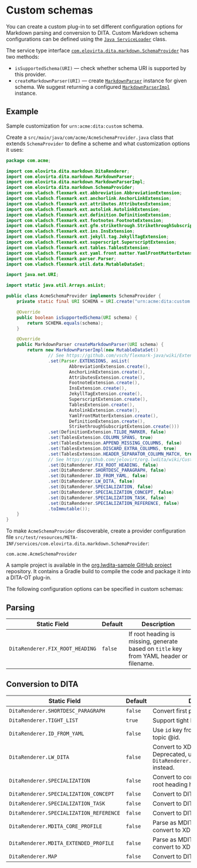 # Custom schemas

You can create a custom plug-in to set different configuration options for Markdown parsing and conversion to DITA. Custom Markdown schema configurations can be defined using the [`Java ServiceLoader`](https://docs.oracle.com/en/java/javase/11/docs/api/java.base/java/util/ServiceLoader.html) class.

The service type interface [`com.elovirta.dita.markdown.SchemaProvider`](https://github.com/jelovirt/org.lwdita/blob/master/src/main/java/com/elovirta/dita/markdown/SchemaProvider.java) has two methods:

-   `isSupportedSchema(URI)` — check whether schema URI is supported by this provider.
-   `createMarkdownParser(URI)` — create [`MarkdownParser`](https://github.com/jelovirt/org.lwdita/blob/master/src/main/java/com/elovirta/dita/markdown/MarkdownParser.java) instance for given schema. We suggest returning a configured [`MarkdownParserImpl`](https://github.com/jelovirt/org.lwdita/blob/master/src/main/java/com/elovirta/dita/markdown/MarkdownParserImpl.java) instance.

## Example

Sample customization for `urn:acme:dita:custom` schema.

Create a `src/main/java/com/acme/AcmeSchemaProvider.java` class that extends `SchemaProvider` to define a scheme and what customization options it uses:

```java
package com.acme;

import com.elovirta.dita.markdown.DitaRenderer;
import com.elovirta.dita.markdown.MarkdownParser;
import com.elovirta.dita.markdown.MarkdownParserImpl;
import com.elovirta.dita.markdown.SchemaProvider;
import com.vladsch.flexmark.ext.abbreviation.AbbreviationExtension;
import com.vladsch.flexmark.ext.anchorlink.AnchorLinkExtension;
import com.vladsch.flexmark.ext.attributes.AttributesExtension;
import com.vladsch.flexmark.ext.autolink.AutolinkExtension;
import com.vladsch.flexmark.ext.definition.DefinitionExtension;
import com.vladsch.flexmark.ext.footnotes.FootnoteExtension;
import com.vladsch.flexmark.ext.gfm.strikethrough.StrikethroughSubscriptExtension;
import com.vladsch.flexmark.ext.ins.InsExtension;
import com.vladsch.flexmark.ext.jekyll.tag.JekyllTagExtension;
import com.vladsch.flexmark.ext.superscript.SuperscriptExtension;
import com.vladsch.flexmark.ext.tables.TablesExtension;
import com.vladsch.flexmark.ext.yaml.front.matter.YamlFrontMatterExtension;
import com.vladsch.flexmark.parser.Parser;
import com.vladsch.flexmark.util.data.MutableDataSet;

import java.net.URI;

import static java.util.Arrays.asList;

public class AcmeSchemaProvider implements SchemaProvider {
    private static final URI SCHEMA = URI.create("urn:acme:dita:custom.xsd");

    @Override
    public boolean isSupportedSchema(URI schema) {
        return SCHEMA.equals(schema);
    }

    @Override
    public MarkdownParser createMarkdownParser(URI schema) {
        return new MarkdownParserImpl(new MutableDataSet()
                // See https://github.com/vsch/flexmark-java/wiki/Extensions
                .set(Parser.EXTENSIONS, asList(
                        AbbreviationExtension.create(),
                        AnchorLinkExtension.create(),
                        AttributesExtension.create(),
                        FootnoteExtension.create(),
                        InsExtension.create(),
                        JekyllTagExtension.create(),
                        SuperscriptExtension.create(),
                        TablesExtension.create(),
                        AutolinkExtension.create(),
                        YamlFrontMatterExtension.create(),
                        DefinitionExtension.create(),
                        StrikethroughSubscriptExtension.create()))
                .set(DefinitionExtension.TILDE_MARKER, false)
                .set(TablesExtension.COLUMN_SPANS, true)
                .set(TablesExtension.APPEND_MISSING_COLUMNS, false)
                .set(TablesExtension.DISCARD_EXTRA_COLUMNS, true)
                .set(TablesExtension.HEADER_SEPARATOR_COLUMN_MATCH, true)
                // See https://github.com/jelovirt/org.lwdita/wiki/Custom-schemas
                .set(DitaRenderer.FIX_ROOT_HEADING, false)
                .set(DitaRenderer.SHORTDESC_PARAGRAPH, false)
                .set(DitaRenderer.ID_FROM_YAML, false)
                .set(DitaRenderer.LW_DITA, false)
                .set(DitaRenderer.SPECIALIZATION, false)
                .set(DitaRenderer.SPECIALIZATION_CONCEPT, false)
                .set(DitaRenderer.SPECIALIZATION_TASK, false)
                .set(DitaRenderer.SPECIALIZATION_REFERENCE, false)
                .toImmutable());
    }
}
```

To make `AcmeSchemaProvider` discoverable, create a provider configuration file `src/test/resources/META-INF/services/com.elovirta.dita.markdown.SchemaProvider`:

```
com.acme.AcmeSchemaProvider
```

A sample project is available in the [org.lwdita-sample GitHub project](https://github.com/jelovirt/org.lwdita-sample) repository. It contains a Gradle build to compile the code and package it into a DITA-OT plug-in.

The following configuration options can be specified in custom schemas:

## Parsing

|Static Field|Default|Description|
|------------|-------|-----------|
|`DitaRenderer.FIX_ROOT_HEADING`|`false`|If root heading is missing, generate based on `title` key from YAML header or filename.|

## Conversion to DITA

|Static Field|Default|Description|
|------------|-------|-----------|
|`DitaRenderer.SHORTDESC_PARAGRAPH`|`false`|Convert first paragraph to shortdesc.|
|`DitaRenderer.TIGHT_LIST`|`true`|Support tight lists.|
|`DitaRenderer.ID_FROM_YAML`|`false`|Use `id` key from YAML header for topic @id.|
|`DitaRenderer.LW_DITA`|`false`|Convert to XDITA instead of DITA. Deprecated, use `DitaRenderer.MDITA_EXTENDED_PROFILE` instead.|
|`DitaRenderer.SPECIALIZATION`|`false`|Convert to concept/task/reference if root heading has matching class.|
|`DitaRenderer.SPECIALIZATION_CONCEPT`|`false`|Convert to DITA concept.|
|`DitaRenderer.SPECIALIZATION_TASK`|`false`|Convert to DITA task.|
|`DitaRenderer.SPECIALIZATION_REFERENCE`|`false`|Convert to DITA concept.|
|`DitaRenderer.MDITA_CORE_PROFILE`|`false`|Parse as MDITA core profile and convert to XDITA.|
|`DitaRenderer.MDITA_EXTENDED_PROFILE`|`false`|Parse as MDITA extended profile and convert to XDITA.|
|`DitaRenderer.MAP`|`false`|Convert to DITA map.|

